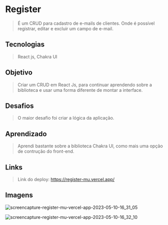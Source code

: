 
# Register

> É um CRUD para cadastro de e-mails de clientes. Onde é possível registrar, editar e excluir um campo de e-mail.

## Tecnologias
> React js, Chakra UI

## Objetivo
> Criar um CRUD em React Js, para continuar aprendendo sobre a biblioteca e usar uma forma diferente de montar a interface.

## Desafios
> O maior desafio foi criar a lógica da aplicação.

## Aprendizado
> Aprendi bastante sobre a biblioteca Chakra UI, como mais uma opção de contrução do front-end.

## Links
> Link do deploy: https://register-mu.vercel.app/

## Imagens

![screencapture-register-mu-vercel-app-2023-05-10-16_31_05](https://github.com/sergiocouter/register/assets/78119200/11b352bb-63ce-447f-9b65-b660933638b2)

![screencapture-register-mu-vercel-app-2023-05-10-16_32_10](https://github.com/sergiocouter/register/assets/78119200/102e5a74-7b86-441f-9c90-7567df39f960)

